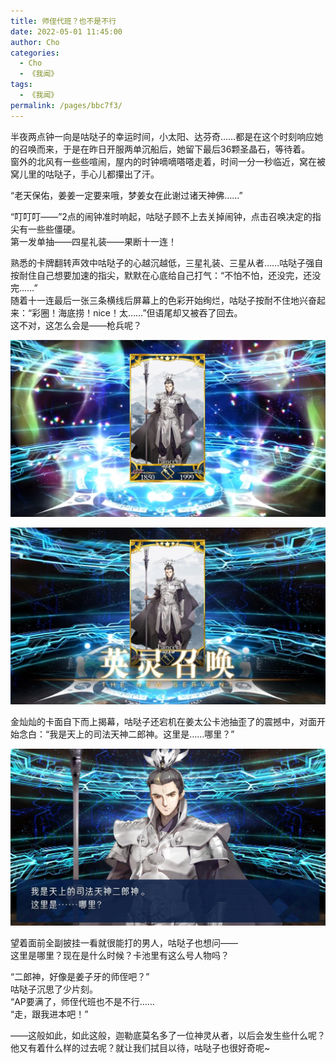 ```yaml
---
title: 师侄代班？也不是不行
date: 2022-05-01 11:45:00
author: Cho
categories: 
  - Cho
  - 《我闻》
tags: 
  - 《我闻》
permalink: /pages/bbc7f3/
---
```


半夜两点钟一向是咕哒子的幸运时间，小太阳、达芬奇……都是在这个时刻响应她的召唤而来，于是在昨日开服两单沉船后，她留下最后36颗圣晶石，等待着。  
窗外的北风有一些些喧闹，屋内的时钟嘀嘀嗒嗒走着，时间一分一秒临近，窝在被窝儿里的咕哒子，手心儿都攥出了汗。  
<!-- more -->
“老天保佑，姜姜一定要来哦，梦姜女在此谢过诸天神佛……”

“叮叮叮——”2点的闹钟准时响起，咕哒子顾不上去关掉闹钟，点击召唤决定的指尖有一些些僵硬。  
第一发单抽——四星礼装——果断十一连！

熟悉的卡牌翻转声效中咕哒子的心越沉越低，三星礼装、三星从者……咕哒子强自按耐住自己想要加速的指尖，默默在心底给自己打气：“不怕不怕，还没完，还没完……”  
随着十一连最后一张三条横线后屏幕上的色彩开始绚烂，咕哒子按耐不住地兴奋起来：“彩圈！海底捞！nice！太……”但语尾却又被吞了回去。  
这不对，这怎么会是——枪兵呢？

![召唤0](/img/iheard/召唤0.jpg)

![召唤1](/img/iheard/召唤1.jpg)

金灿灿的卡面自下而上揭幕，咕哒子还宕机在姜太公卡池抽歪了的震撼中，对面开始念白：“我是天上的司法天神二郎神。这里是……哪里？”

![召唤语音](/img/iheard/召唤语音.jpg)

望着面前全副披挂一看就很能打的男人，咕哒子也想问——  
这里是哪里？现在是什么时候？卡池里有这么号人物吗？

“二郎神，好像是姜子牙的师侄吧？”  
咕哒子沉思了少片刻。  
“AP要满了，师侄代班也不是不行……  
“走，跟我进本吧！”

——这般如此，如此这般，迦勒底莫名多了一位神灵从者，以后会发生些什么呢？他又有着什么样的过去呢？就让我们拭目以待，咕哒子也很好奇呢~
